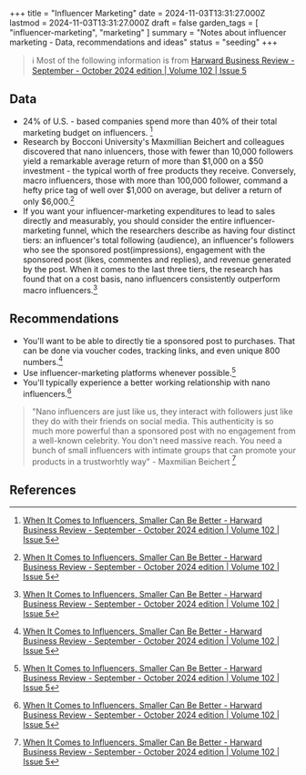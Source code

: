 +++
title = "Influencer Marketing"
date = 2024-11-03T13:31:27.000Z
lastmod = 2024-11-03T13:31:27.000Z
draft = false
garden_tags = [ "influencer-marketing", "marketing" ]
summary = "Notes about influencer marketing - Data, recommendations and ideas"
status = "seeding"
+++

> ℹ️ Most of the following information is from [Harward Business Review - September - October 2024 edition | Volume 102 | Issue 5](https://hbr.org/archive-toc/BR2405)

## Data
- 24% of U.S. - based companies spend more than 40% of their total marketing budget on influencers. [^1]
- Research by Bocconi University's Maxmillian Beichert and colleagues discovered that nano inluencers, those with fewer than 10,000 followers yield a remarkable average return of more than $1,000 on a $50 investment - the typical worth of free products they receive. Conversely, macro influencers, those with more than 100,000 follower, command a hefty price tag of well over $1,000 on average, but deliver a return of only $6,000.[^1]
- If you want your influencer-marketing expenditures to lead to sales directly and measurably, you should consider the entire influencer-marketing funnel, which the researchers describe as having four distinct tiers: an influencer's total following (audience), an influencer's followers who see the sponsored post(impressions), engagement with the sponsored post (likes, commentes and replies), and revenue generated by the post. When it comes to the last three tiers, the research has found that on a cost basis, nano influencers consistently outperform macro influencers.[^1] 

## Recommendations
- You'll want to be able to directly tie a sponsored post to purchases. That can be done via voucher codes, tracking links, and even unique 800 numbers.[^1]
- Use influencer-marketing platforms whenever possible.[^1]
- You'll typically experience a better working relationship with nano influencers.[^1] 

> "Nano influencers are just like us, they interact with followers just like they do with their friends on social media. This authenticity is so much more powerful than a sponsored post with no engagement from a well-known celebrity. You don't need massive reach. You need a bunch of small influencers with intimate groups that can promote your products in a trustworhtly way" - Maxmilian Beichert [^1]

## References 
[^1]: [When It Comes to Influencers, Smaller Can Be Better - Harward Business Review - September - October 2024 edition | Volume 102 | Issue 5](https://hbr.org/2024/09/when-it-comes-to-influencers-smaller-can-be-better)
